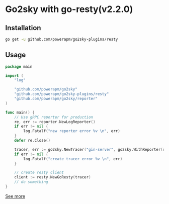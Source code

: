 # Go2sky with go-resty(v2.2.0)

## Installation

```bash
go get -u github.com/powerapm/go2sky-plugins/resty
```

## Usage
```go
package main

import (
	"log"

	"github.com/powerapm/go2sky"
	"github.com/powerapm/go2sky-plugins/resty"
	"github.com/powerapm/go2sky/reporter"
)

func main() {
	// Use gRPC reporter for production
	re, err := reporter.NewLogReporter()
	if err != nil {
		log.Fatalf("new reporter error %v \n", err)
	}
	defer re.Close()

	tracer, err := go2sky.NewTracer("gin-server", go2sky.WithReporter(re))
	if err != nil {
		log.Fatalf("create tracer error %v \n", err)
	}

	// create resty client
	client := resty.NewGoResty(tracer)
	// do something
}
```

[See more](example_go_resty_test.go)